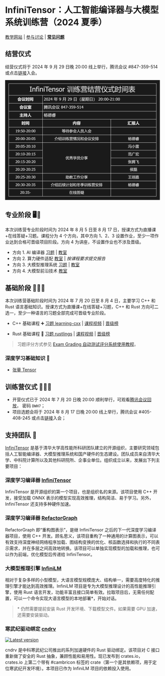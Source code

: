 ﻿# InfiniTensor：人工智能编译器与大模型系统训练营（2024 夏季）

[教学网站](https://opencamp.cn/InfiniTensor/camp/2024summer)
|
[参与讨论](https://github.com/orgs/LearningInfiniTensor/discussions)
|
[**常见问题**](../qa/doc.md)

## 结营仪式

结营仪式将于 2024 年 9 月 29 日晚 20:00 线上举行，腾讯会议 #847-359-514 或点击[链接](https://meeting.tencent.com/dm/T9ZnSNUn8GRN)入会。

![结营仪式时间表](closing-time.png)

## 专业阶段 🖥️📃

本次训练营专业阶段时间为 2024 年 8 月 5 日至 8 月 17 日，授课方式为直播课+在线答疑+习题。课程分为 4 个方向，其中方向 1、2、3 设置作业，至少一项作业达到合格可晋级项目阶段。方向 4 为讲座，不设置作业也不涉及晋级。

- 方向 1. AI 编译器 [习题](https://github.com/LearningInfiniTensor/TinyInfiniTensor) | [教室](https://opencamp.cn/InfiniTensor/camp/2024summer/stage/3)
- 方向 2. 算力硬件适配 [教室](https://opencamp.cn/InfiniTensor/camp/2024summer/stage/4) | *按课程要求提交报告*
- 方向 3. 大模型推理系统 [习题](https://github.com/LearningInfiniTensor/learning-lm-rs) | [教室](https://opencamp.cn/InfiniTensor/camp/2024summer/stage/5)
- 方向 4. 大模型前沿技术 [教室](https://opencamp.cn/InfiniTensor/camp/2024summer/stage/6)

## 基础阶段 🧑‍💻💯

本次训练营基础阶段时间为 2024 年 7 月 20 日至 8 月 4 日，主要学习 C++ 和 Rust 语言基础知识。授课方式为直播课+在线答疑+习题，C++ 和 Rust 方向可二选一，至少一种语言的习题全部完成可晋级专业阶段。

- C++ 基础课程 ➕ [习题 learning-cxx](https://github.com/LearningInfiniTensor/learning-cxx)
  |
  [课程视频](https://opencamp.cn/InfiniTensor/camp/2024summer/stage/1?tab=video)
  |
  [晋级榜](https://opencamp.cn/InfiniTensor/camp/2024summer/stage/1?tab=rank)

- Rust 基础课程 🦀 [习题 rustlings](https://rustlings.cool/)
  |
  [课程视频](https://opencamp.cn/InfiniTensor/camp/2024summer/stage/2?tab=video)
  |
  [晋级榜](https://opencamp.cn/InfiniTensor/camp/2024summer/stage/2?tab=rank)

> 习题评分方式参见 [Exam Grading 自动测试评分系统使用教程](../exam-grading-user-guide/doc.md)。

### 深度学习基础知识 📖

- [张量 Tensor](../reading/tensor.md)

## 训练营仪式 🎉🎉🎉

- 开营仪式已于 2024 年 7 月 20 日晚 20:00 顺利举行，可观看[腾讯会议回放](https://meeting.tencent.com/v2/cloud-record/share?id=81da07c1-a905-4955-b968-a8caa9644271&from=3)， 密码 `DWH7`；
- 项目选题会将于 2024 年 8 月 17 日晚 20:00 线上举行，腾讯会议 #405-408-245 或点击[链接](https://meeting.tencent.com/dm/CFTCSJnmJkeL)入会；

## 支持团队 🤝

[InfiniTensor](https://github.com/InfiniTensor) 是基于清华大学高性能所科研团队建立的开源组织，主要研究领域包括人工智能编译器、大模型推理系统和国产硬件的生态建设。团队成员来自清华大学、中科院计算所以及其他科研院所、企事业单位。组织成立以来，发展出下列主要项目：

### 深度学习编译器 [InfiniTensor](https://github.com/InfiniTensor/InfiniTensor)

InfiniTensor 是开源组织的第一个项目，也是组织名的来源。该项目使用 C++ 开发，接受加载 ONNX 表示的模型实现高效推理，结构简洁、易于学习。另外，InfiniTensor 还支持多种硬件加速。

### 深度学习编译器 [RefactorGraph](https://github.com/InfiniTensor/RefactorGraph)

RefactorGraph 即“重构图表示”，是继 InfiniTensor 之后的下一代深度学习编译器项目，使用 C++ 开发。顾名思义，该项目重构了一种通用的计算图表示，可以有效支持深度神经网络程序加载、图结构变换的优化、核函数选择和执行的不同表示需求，并在多层之间高效地转换。该项目可以单独实现模型的加载和推理，也可以作为前端，优化模型后传递给 InfiniTensor。

### 大模型推理引擎 [InfiniLM](https://github.com/InfiniTensor/InfiniLM)

相对于复杂多样的小型模型，大语言模型规模庞大、结构单一，需要高度特化的推理引擎才能达到高效推理。InfiniLM 项目是专为大模型推理设计的高性能推理引擎，使用 Rust 语言开发，功能丰富且接口简单有效。拉取项目后，无需任何配置，可以一个命令实现大语言模型的本地部署*，开始对话。

> \* 仍然需要提前安装 Rust 开发环境、下载模型文件。如果需要 GPU 加速，还需要安装驱动。

### 寒武纪驱动绑定 [cndrv](https://github.com/InfiniTensor/cndrv)

[![Latest version](https://img.shields.io/crates/v/cndrv.svg)](https://crates.io/crates/cndrv)

cndrv 是中科寒武纪公司推出的系列加速硬件的 Rust 驱动绑定。该项目对 C 接口重新做了安全的 Rust 抽象，兼顾性能和易用性。现已发布到 crates.io，crates.io 上第二个带有 #cambricon 标签的 crate（第一个是其依赖项，用于定位寒武纪开发环境）。本项目已作为 InfiniLM 项目的依赖投入使用。
